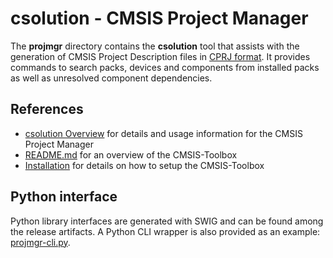 # csolution - CMSIS Project Manager

The **projmgr** directory contains the **csolution** tool that assists with the generation of CMSIS Project Description
files in  [CPRJ format](https://arm-software.github.io/CMSIS_5/Build/html/cprjFormat_pg.html).
It provides commands to search packs, devices and components from installed packs as well as unresolved component
dependencies.

## References

- [csolution Overview](./docs/Manual/Overview.md) for details and usage information for the CMSIS Project Manager
- [README.md](https://github.com/Open-CMSIS-Pack/cmsis-toolbox/blob/main/README.md) for an overview of the CMSIS-Toolbox
- [Installation](https://github.com/Open-CMSIS-Pack/cmsis-toolbox/blob/main/docs/installation.md) for details on how to
  setup the CMSIS-Toolbox

## Python interface

Python library interfaces are generated with SWIG and can be found among the release artifacts.
A Python CLI wrapper is also provided as an example:
[projmgr-cli.py](https://github.com/Open-CMSIS-Pack/devtools/blob/main/tools/projmgr/swig/python/examples/projmgr-cli.py).
